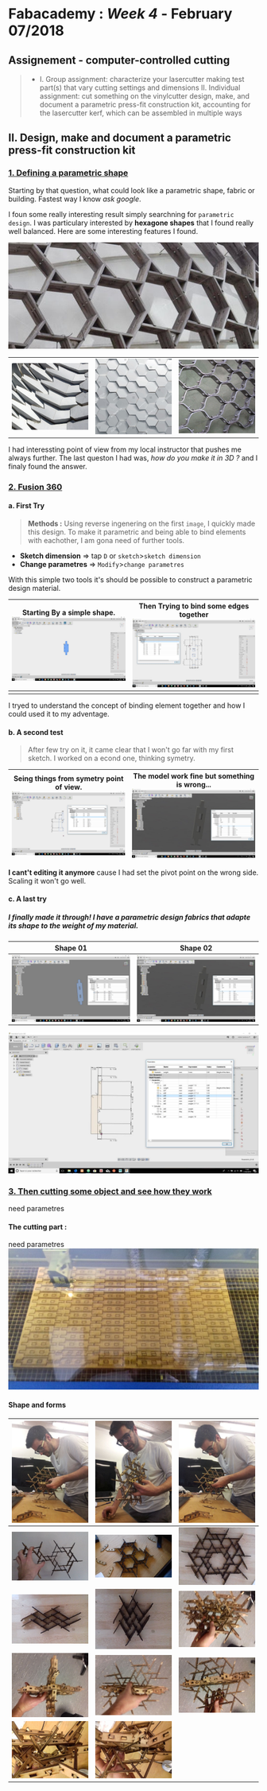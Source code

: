 # Fabacademy : *Week 4* - **February 07/2018**



## Assignement - computer-controlled cutting

> * I. Group assignment:
      characterize your lasercutter
      making test part(s) that vary cutting settings and dimensions
   II. Individual assignment:
      cut something on the vinylcutter
      design, make, and document a parametric press-fit construction kit,
         accounting for the lasercutter kerf,
         which can be assembled in multiple ways

## II. Design, make and document a parametric press-fit construction kit

### <u>1. Defining a parametric shape</u>

Starting by that question, what could look like a parametric shape, fabric or building. Fastest way I know *ask google*.

I foun some really interesting result simply searchning for `parametric design`. I was particulary interested by  **hexagone shapes** that I found really well balanced. Here are some interesting features I found.

![ref01](assets\img\Week4\ref_parametric0.jpg)

|  |  |  |
| --- | --- | --- |
| ![ref01](assets\img\Week4\ref_parametric3.jpg) | ![ref02](assets\img\Week4\ref_parametric1.jpg)| ![](assets\img\Week4\ref_parametric2.jpg)|

I had interessting point of view from my local instructor that pushes me always further. The last queston I had was, *how do you make it in 3D ?* and I finaly found the answer.

### <u>2. Fusion 360</u>

#### a. First Try

> **Methods :** Using reverse ingenering on the first `image`, I quickly made this design. To make it parametric and being able to bind elements with eachother, I am gona need of further tools.
* **Sketch dimension** => tap `D` or `sketch`>`sketch dimension`
* **Change parametres** => `Modify`>`change parametres`

With this simple two tools it's should be possible to construct a parametric design material.

| Starting By a simple shape. ![starting](assets\img\Week4\fusion360_00.jpg) | Then Trying to bind some edges together ![starting](assets\img\Week4\fusion360_01.jpg) |
| --- | --- |
|  |  |


I tryed to understand the concept of binding element together and how I could used it to my adventage.

#### b. A second test

> After few try on it, it came clear that I won't go far with my first sketch. I worked on a econd one, thinking symetry.

| Seing things from symetry point of view. ![starting](assets\img\Week4\fusion360_02.jpg) | The model work fine but something is wrong... ![starting](assets\img\Week4\fusion360_03.jpg) |
|--- | --- |

**I cant't editing it anymore** cause I had set the pivot point on the wrong side. Scaling it won't go well.

#### c. A last try

##### I finally made it through! I have a parametric design fabrics that adapte its shape to the weight of my material.
| Shape 01 | Shape 02 |
| --- | --- |
| ![starting](assets\img\Week4\fusion360_05.jpg) | ![starting](assets\img\Week4\fusion360_04.jpg) |
![fusion_6](assets\img\Week4\fusion360_06.jpg)

### <u>3. Then cutting some object and see how they work</u>

need parametres
![]()
#### The cutting part :
need parametres
![laser](assets/img/Week4/Parametric_wood_06.jpg)

#### Shape and forms

| ![test02](assets\img\Week4\Parametric_wood_14.jpg) | ![test03](assets\img\Week4\Parametric_wood_15.jpg) | ![test04](assets\img\Week4\Parametric_wood_13.jpg) |
| --- | --- | --- |
| ![test05](assets\img\Week4\Parametric_wood_02.jpg) | ![test10](assets\img\Week4\Parametric_wood_01.jpg) | ![test06](assets\img\Week4\Parametric_wood_03.jpg) |
| ![test08](assets\img\Week4\Parametric_wood_05.jpg) | ![test09](assets\img\Week4\Parametric_wood_04.jpg) | ![test07](assets\img\Week4\Parametric_wood_07.jpg) |
| ![test11](assets\img\Week4\Parametric_wood_08.jpg) | ![test12](assets\img\Week4\Parametric_wood_09.jpg) | ![test13](assets\img\Week4\Parametric_wood_10.jpg) |
| ![test14](assets\img\Week4\Parametric_wood_11.jpg) | ![test15](assets\img\Week4\Parametric_wood_12.jpg) |  |
